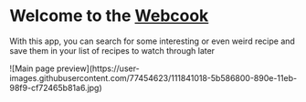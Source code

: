 <h1>Welcome to the 
  <a href="https://mikegitfront.github.io/react-webcook/" >Webcook</a>
</h1>
<p>With this app, you can search for some interesting or even weird recipe and save them in your list of recipes to watch through later </p>
![Main page preview](https://user-images.githubusercontent.com/77454623/111841018-5b586800-890e-11eb-98f9-cf72465b81a6.jpg)
